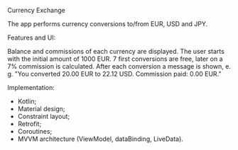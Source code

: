 Currency Exchange

The app performs currency conversions to/from EUR, USD and JPY.

Features and UI:

Balance and commissions of each currency are displayed. The user starts with the initial amount of 1000 EUR. 7 first conversions are free, later on a 7% commission is calculated. After each conversion a message is shown, e. g. "You converted 20.00 EUR to 22.12 USD. Commission paid: 0.00 EUR."

Implementation:

* Kotlin;
* Material design;
* Constraint layout;
* Retrofit;
* Coroutines;
* MVVM architecture (ViewModel, dataBinding, LiveData).
